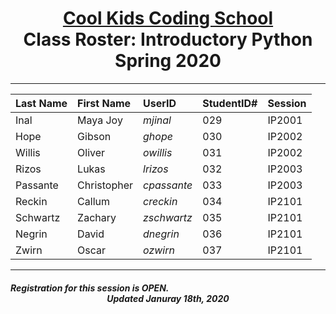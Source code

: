 # <center>[**Cool Kids Coding School**](http://www.coolkidscodingschool.com)<br>Class Roster: **Introductory Python**<br>  Spring 2020
---

| Last Name | First Name | UserID | StudentID# | Session |
|:---|:-----------|:--|:--|:--|
| Inal | Maya Joy |  _mjinal_ | 029 | IP2001 |
| Hope | Gibson |  _ghope_ | 030 | IP2002 |
| Willis | Oliver |  _owillis_ | 031 | IP2002 |
| Rizos | Lukas | _lrizos_ | 032 | IP2003
| Passante | Christopher | _cpassante_ | 033 | IP2003
| Reckin | Callum | _creckin_ | 034 | IP2101
| Schwartz | Zachary | _zschwartz_ | 035 | IP2101
| Negrin | David | _dnegrin_ | 036 | IP2101
| Zwirn | Oscar | _ozwirn_ | 037 | IP2101


---
##### Registration for this session is OPEN.  <br> <center>Updated Januray 18th, 2020